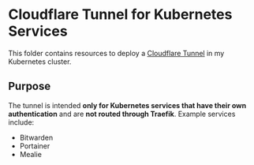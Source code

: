 # Cloudflare Tunnel for Kubernetes Services

This folder contains resources to deploy a [Cloudflare Tunnel](https://developers.cloudflare.com/cloudflare-one/connections/connect-apps/) in my Kubernetes cluster.

## Purpose

The tunnel is intended **only for Kubernetes services that have their own authentication** and are **not routed through Traefik**. Example services include:

- Bitwarden
- Portainer
- Mealie
